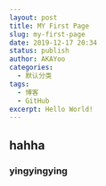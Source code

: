 ```yaml
---
layout: post
title: MY First Page
slug: my-first-page
date: 2019-12-17 20:34
status: publish
author: AKAYoo
categories:
  - 默认分类
tags:
  - 博客
  - GitHub
excerpt: Hello World!
---
```


## hahha

### yingyingying
 
